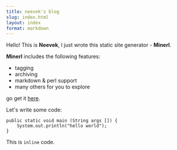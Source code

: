```yaml
---
title: neevek's blog
slug: index.html 
layout: index 
format: markdown
---
```


Hello! This is **Neevek**, I just wrote this static site generator - **Minerl**.

**Minerl** includes the following features:

- tagging
- archiving
- markdown & perl support
- many others for you to explore

go get it [here](https://github.com/neevek).

Let's write some code:

    public static void main (String args []) {
        System.out.println("hello world"); 
    }

This is `inline` code.
